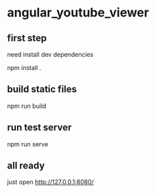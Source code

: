 # angular_youtube_viewer

## first step

need install dev dependencies


   npm install .


## build static files

   npm run build
   

## run test server
   
   npm run serve
   
## all ready

just open http://127.0.0.1:8080/